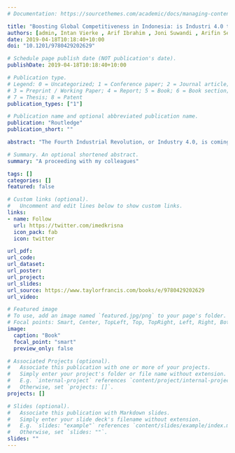 ```yaml
---
# Documentation: https://sourcethemes.com/academic/docs/managing-content/

title: "Boosting Global Competitiveness in Indonesia: is Industri 4.0 the answer?"
authors: [admin, Intan Vierke , Arif Ibrahim , Joni Suwandi , Arifin Selowidodo]
date: 2019-04-18T10:18:40+10:00
doi: "10.1201/9780429202629"

# Schedule page publish date (NOT publication's date).
publishDate: 2019-04-18T10:18:40+10:00

# Publication type.
# Legend: 0 = Uncategorized; 1 = Conference paper; 2 = Journal article;
# 3 = Preprint / Working Paper; 4 = Report; 5 = Book; 6 = Book section;
# 7 = Thesis; 8 = Patent
publication_types: ["1"]

# Publication name and optional abbreviated publication name.
publication: "Routledge"
publication_short: ""

abstract: "The Fourth Industrial Revolution, or Industry 4.0, is coming. It allows us to further utilize information technology, such as networking and cloud computing, to manufacturing principle. Indonesia responds the wave with the launching of Making Indonesia 4.0. It discloses how Indonesia can utilize Industry 4.0 to boost manufacturing and expand market to a growth-led export level. It claims to help increase GDP growth by 2% from the baseline and improve manufacturing productivity. The plan seems bold especially since Indonesia’s technological readiness is lagged behind and its economy is relatively not open. We argue that the plan is not concise enough in explaining how Indonesia can adopt Industry 4.0 to Indonesian manufacturing. Making Indonesia 4.0 needs to have better indicators and specific action for businesses to make sense of the plan"

# Summary. An optional shortened abstract.
summary: "A proceeding with my colleagues"

tags: []
categories: []
featured: false

# Custom links (optional).
#   Uncomment and edit lines below to show custom links.
links:
- name: Follow
  url: https://twitter.com/imedkrisna
  icon_pack: fab
  icon: twitter

url_pdf:
url_code:
url_dataset:
url_poster:
url_project:
url_slides:
url_source: https://www.taylorfrancis.com/books/e/9780429202629
url_video:

# Featured image
# To use, add an image named `featured.jpg/png` to your page's folder. 
# Focal points: Smart, Center, TopLeft, Top, TopRight, Left, Right, BottomLeft, Bottom, BottomRight.
image:
  caption: "Book"
  focal_point: "smart"
  preview_only: false

# Associated Projects (optional).
#   Associate this publication with one or more of your projects.
#   Simply enter your project's folder or file name without extension.
#   E.g. `internal-project` references `content/project/internal-project/index.md`.
#   Otherwise, set `projects: []`.
projects: []

# Slides (optional).
#   Associate this publication with Markdown slides.
#   Simply enter your slide deck's filename without extension.
#   E.g. `slides: "example"` references `content/slides/example/index.md`.
#   Otherwise, set `slides: ""`.
slides: ""
---
```

